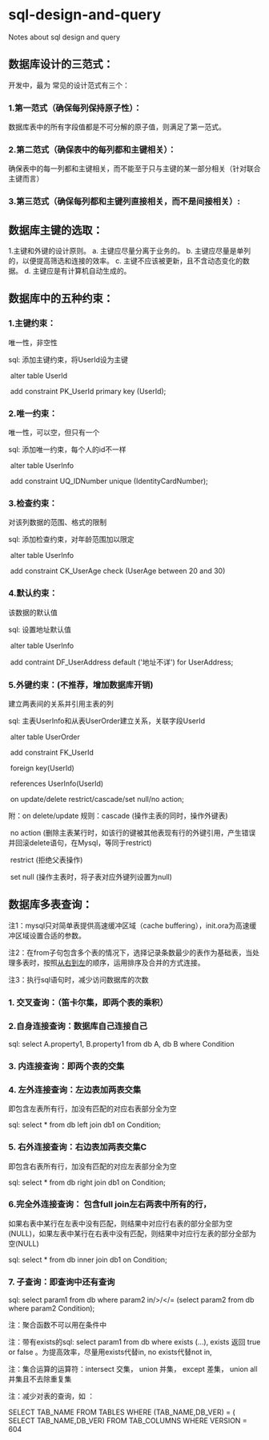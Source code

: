 # sql-design-and-query
Notes about sql design and query

## 数据库设计的三范式：

开发中，最为 常见的设计范式有三个：

### 1.第一范式（确保每列保持原子性）：

数据库表中的所有字段值都是不可分解的原子值，则满足了第一范式。

### 2.第二范式（确保表中的每列都和主键相关）：

确保表中的每一列都和主键相关，而不能至于只与主键的某一部分相关（针对联合主键而言）

### 3.第三范式（确保每列都和主键列直接相关，而不是间接相关）:



## 数据库主键的选取：

1.主键和外键的设计原则。
a. 主键应尽量分离于业务的。
b. 主键应尽量是单列的，以便提高筛选和连接的效率。
c. 主键不应该被更新，且不含动态变化的数据。
d. 主键应是有计算机自动生成的。 



## 数据库中的五种约束：

### 1.主键约束：

唯一性，非空性

sql: 添加主键约束，将UserId设为主键

​         alter table UserId

​         add constraint PK_UserId primary key (UserId);

### 2.唯一约束：

唯一性，可以空，但只有一个

sql: 添加唯一约束，每个人的id不一样

​       alter table UserInfo

​       add constraint UQ_IDNumber unique (IdentityCardNumber);

### 3.检查约束：

对该列数据的范围、格式的限制

sql: 添加检查约束，对年龄范围加以限定

​       alter table UserInfo

​       add constraint CK_UserAge check (UserAge between 20 and 30)      

### 4.默认约束：

该数据的默认值

sql: 设置地址默认值

​       alter table UserInfo

​       add contraint DF_UserAddress default ('地址不详') for UserAddress;

### 5.外键约束：(不推荐，增加数据库开销)

建立两表间的关系并引用主表的列

sql: 主表UserInfo和从表UserOrder建立关系，关联字段UserId

​       alter table UserOrder

​       add constraint FK_UserId 

​       foreign key(UserId) 

​       references UserInfo(UserId) 

​       on update/delete  restrict/cascade/set null/no action;

附：on delete/update 规则：cascade (操作主表的同时，操作外键表)

​                             no action (删除主表某行时，如该行的键被其他表现有行的外键引用，产生错误并回滚delete语句，在Mysql，等同于restrict)

​                             restrict (拒绝父表操作)

​                            set null (操作主表时，将子表对应外键列设置为null) 



## 数据库多表查询：

注1：mysql只对简单表提供高速缓冲区域（cache buffering），init.ora为高速缓冲区域设置合适的参数。

注2：在from子句包含多个表的情况下，选择记录条数最少的表作为基础表，当处理多表时，按照<u>从右到左</u>的顺序，运用排序及合并的方式连接。

注3：执行sql语句时，减少访问数据库的次数

### 1. 交叉查询：（笛卡尔集，即两个表的乘积）

### 2.自身连接查询：数据库自己连接自己

sql: select A.property1, B.property1 from db A, db B where Condition

### 3. 内连接查询：即两个表的交集

### 4. 左外连接查询：左边表加两表交集

即包含左表所有行，加没有匹配的对应右表部分全为空

sql: select * from db left join db1 on Condition; 

### 5. 右外连接查询：右边表加两表交集C

即包含右表所有行，加没有匹配的对应左表部分全为空

sql: select * from db right join db1 on Condition;

### 6.完全外连接查询： 包含full join左右两表中所有的行，

如果右表中某行在左表中没有匹配，则结果中对应行右表的部分全部为空(NULL)，如果左表中某行在右表中没有匹配，则结果中对应行左表的部分全部为空(NULL) 

sql: select * from db inner join db1 on Condition;

### 7. 子查询：即查询中还有查询 

sql: select param1 from db where param2 in/>/</= (select param2 from db where param2 Condition);

注：聚合函数不可以用在条件中

注：带有exists的sql: select param1 from db where exists (...), exists 返回 true or false 。为提高效率，尽量用exists代替in, no exists代替not in,

注：集合运算的运算符：intersect 交集， union 并集， except 差集， union all 并集且不去除重复集

注：减少对表的查询，如 ：

SELECT TAB_NAME 
FROM TABLES 
WHERE  (TAB_NAME,DB_VER) 
= ( SELECT TAB_NAME,DB_VER) 
FROM TAB_COLUMNS 
WHERE VERSION = 604



​                            













